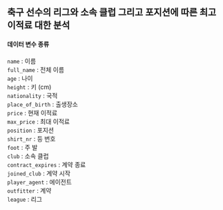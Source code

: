 ## 축구 선수의 리그와 소속 클럽 그리고 포지션에 따른 최고 이적료 대한 분석

#### 데이터 변수 종류


`name` : 이름 <br>
`full_name` : 전체 이름<br>
`age` : 나이 <br>
`height` : 키 (cm) <br>
`nationality` : 국적 <br>
`place_of_birth` : 출생장소 <br>
`price` : 현재 이적료 <br>
`max_price` : 최대 이적료 <br>
`position` : 포지션 <br>
`shirt_nr` : 등 번호 <br>
`foot` : 주 발 <br>
`club` : 소속 클럽 <br>
`contract_expires` : 계약 종료 <br>
`joined_club` : 계약 시작 <br>
`player_agent` : 에이전트 <br>
`outfitter` : 계약 <br>
`league` : 리그 <br>
